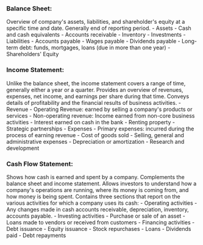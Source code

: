 
### Balance Sheet: 
Overview of company's assets, liabilities, and shareholder's equity at a specific time and date. Generally end of reporting period. 
	- Assets
		- Cash and cash equivalents
		- Accounts receivable 
		- Inventory
		- Investments
	- Liabilities
		- Accounts payable
		- Wages payable 
		- Dividends payable
		- Long-term debt: funds, mortgages, loans (due in more than one year)
	- Shareholders' Equity


### Income Statement:
Unlike the balance sheet, the income statement covers a range of time, generally either a year or a quarter. Provides an overview of revenues, expenses, net income, and earnings per share during that time. 
Conveys details of profitability and the financial results of business activities. 
	- Revenue
		- Operating Revenue: earned by selling a company's products or services
		- Non-operating revenue: Income earned from non-core business activities
			- Interest earned on cash in the bank 
			- Renting property
			- Strategic partnerships
	- Expenses
		- Primary expenses: incurred during the process of earning revenue
			- Cost of goods sold
			- Selling, general and administrative expenses
			- Depreciation or amortization
			- Research and development


### Cash Flow Statement: 
Shows how cash is earned and spent by a company. Complements the balance sheet and income statement. Allows investors to understand how a company's operations are running, where its money is coming from, and how money is being spent. Contains three sections that report on the various activities for which a company uses its cash: 
	- Operating activities
		- Any changes made in cash accounts receivable, depreciation, inventory, accounts payable. 
	- Investing activities
		- Purchase or sale of an asset
		- Loans made to vendors or received from customers
	- Financing activities
		- Debt issuance
		- Equity issuance
		- Stock repurchases
		- Loans 
		- Dividends paid
		- Debt repayments